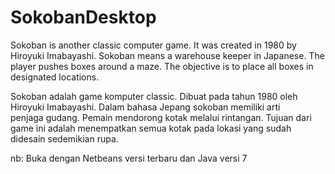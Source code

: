 SokobanDesktop
==============
Sokoban is another classic computer game. It was created in 1980 by 
Hiroyuki Imabayashi. Sokoban means a warehouse keeper in Japanese. 
The player pushes boxes around a maze. The objective is to place all 
boxes in designated locations. 

Sokoban adalah game komputer classic. Dibuat pada tahun 1980 oleh 
Hiroyuki Imabayashi. Dalam bahasa Jepang sokoban memiliki arti  
penjaga gudang. Pemain mendorong kotak melalui rintangan. Tujuan dari
game ini adalah menempatkan semua kotak pada lokasi yang sudah didesain
sedemikian rupa.

nb:
Buka dengan Netbeans versi terbaru dan Java versi 7
